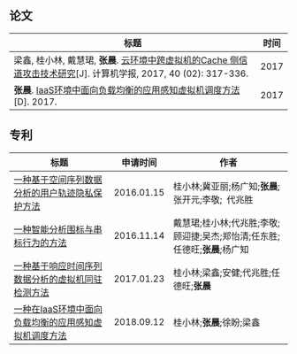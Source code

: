 ## 论文

| 标题 | 时间 |
| ---- | ---- |
| 梁鑫, 桂小林, 戴慧珺, **张晨**. [云环境中跨虚拟机的Cache 侧信道攻击技术研究](http://cjc.ict.ac.cn/qwjs/view.asp?id=4780)[J]. 计算机学报, 2017, 40 (02): 317-336. | 2017 |
| **张晨**. [IaaS环境中面向负载均衡的应用感知虚拟机调度方法](http://www.ir.xjtu.edu.cn/item/294445)[D]. 2017. | 2017 |



## 专利

| 标题                                           | 申请时间  | 作者 |
| ---------------------------------------------- | ---------- | ---------------------------------------------- |
| [一种基于空间序列数据分析的用户轨迹隐私保护方法](http://epub.cnipa.gov.cn/tdcdesc.action?strWhere=CN105701418A) | 2016.01.15 | 桂小林;冀亚丽;杨广知;**张晨**;张开元;李敬; 代兆胜  |
| [一种智能分析围标与串标行为的方法](http://epub.cnipa.gov.cn/tdcdesc.action?strWhere=CN106503929A) | 2016.11.14 | 戴慧珺;桂小林;代兆胜;李敬;顾迎捷;吴杰;郑怡清;任东胜;任德旺;**张晨**;杨广知 |
| [一种基于响应时间序列数据分析的虚拟机同驻检测方法](http://epub.cnipa.gov.cn/tdcdesc.action?strWhere=CN106656678A) | 2017.01.23 | 桂小林;梁鑫;安健;代兆胜;任德旺;**张晨** |
| [一种在IaaS环境中面向负载均衡的应用感知虚拟机调度方法](http://epub.cnipa.gov.cn/tdcdesc.action?strWhere=CN109343931A) | 2018.09.12 | 桂小林;**张晨**;徐盼;梁鑫 |



